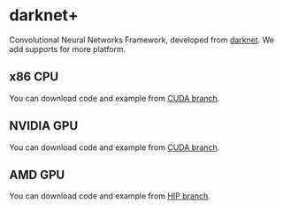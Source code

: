 # darknet+

Convolutional Neural Networks Framework, developed from [darknet](https://github.com/pjreddie/darknet). We add supports for more platform.

## x86 CPU

You can download code and example from [CUDA branch](https://github.com/yuxianzhi/darknet/tree/CUDA).

## NVIDIA GPU

You can download code and example from [CUDA branch](https://github.com/yuxianzhi/darknet/tree/CUDA).

## AMD GPU

You can download code and example from [HIP branch](https://github.com/yuxianzhi/darknet/tree/HIP).
